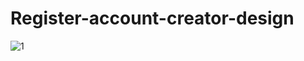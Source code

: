 # Register-account-creator-design
![1](https://user-images.githubusercontent.com/43656863/46626244-03ab5500-cb37-11e8-9886-0137b0b4c9ab.png)
